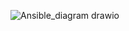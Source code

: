 
![Ansible_diagram drawio](https://github.com/Sharmisha9/Ansible-project/assets/112421972/e7f41718-7a5a-4ed7-bb91-b85dd475ef2d)

